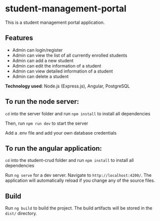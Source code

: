 # student-management-portal

This is a student management portal application.

## Features

*	Admin can login/register
*	Admin can view the list of all currently enrolled students
*	Admin can add a new student
*	Admin can edit the information of a student
*	Admin can view detailed information of a student
*	Admin can delete a student

**Technology used**: Node.js (Express.js), Angular, PostgreSQL

## To run the node server:

`cd` into the server folder and run `npm install` to install all dependencies

Then, run `npm run dev` to start the server

Add a .env file and add your own database credentials

## To run the angular application:

`cd` into the student-crud folder and run `npm install` to install all dependencies

Run `ng serve` for a dev server. Navigate to `http://localhost:4200/`. The application will automatically reload if you change any of the source files.

## Build

Run `ng build` to build the project. The build artifacts will be stored in the `dist/` directory.

